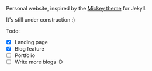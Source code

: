 Personal website, inspired by the <a href="https://github.com/vincentchan/mickey" target="_blank">Mickey theme</a> for Jekyll. 

It's still under construction :)

Todo: 

- [x] Landing page
- [x] Blog feature
- [ ] Portfolio
- [ ] Write more blogs :D
